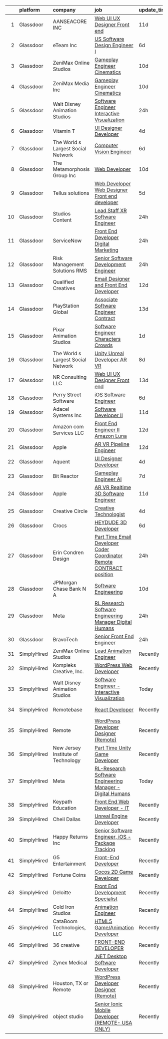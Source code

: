 

|    | platform    | company                            | job                                                                                                                                                                                                                                                                                                                                                                                                                                                                                                                                                                                                                                                                                                                                                                                                                                                                                                                                                                                                                                                                                                                                                                                                                                                                                                                                                                                                                                                           | update_time   | location            |
|---:|:------------|:-----------------------------------|:--------------------------------------------------------------------------------------------------------------------------------------------------------------------------------------------------------------------------------------------------------------------------------------------------------------------------------------------------------------------------------------------------------------------------------------------------------------------------------------------------------------------------------------------------------------------------------------------------------------------------------------------------------------------------------------------------------------------------------------------------------------------------------------------------------------------------------------------------------------------------------------------------------------------------------------------------------------------------------------------------------------------------------------------------------------------------------------------------------------------------------------------------------------------------------------------------------------------------------------------------------------------------------------------------------------------------------------------------------------------------------------------------------------------------------------------------------------|:--------------|:--------------------|
|  1 | Glassdoor   | AANSEACORE INC                     | [Web UI UX Designer  Front end ](https://www.glassdoor.com/partner/jobListing.htm?pos=125&ao=1136043&s=58&guid=000001828160c9cd93c4cd3a0fbe9136&src=GD_JOB_AD&t=SR&vt=w&ea=1&cs=1_abd654bb&cb=1660027980512&jobListingId=1008035316079&jrtk=3-0-1ga0m1ifu2p8k001-1ga0m1igdi6hr800-5106f7da2ec6d67c-)                                                                                                                                                                                                                                                                                                                                                                                                                                                                                                                                                                                                                                                                                                                                                                                                                                                                                                                                                                                                                                                                                                                                                          | 11d           | Atlanta, GA         |
|  2 | Glassdoor   | eTeam Inc                          | [US Software Design Engineer I](https://www.glassdoor.com/partner/jobListing.htm?pos=123&ao=1136043&s=58&guid=000001828160c9cd93c4cd3a0fbe9136&src=GD_JOB_AD&t=SR&vt=w&cs=1_5735c4cc&cb=1660027980511&jobListingId=1008047154137&jrtk=3-0-1ga0m1ifu2p8k001-1ga0m1igdi6hr800-6187570fbdecb288-)                                                                                                                                                                                                                                                                                                                                                                                                                                                                                                                                                                                                                                                                                                                                                                                                                                                                                                                                                                                                                                                                                                                                                                | 6d            | Alpharetta, GA      |
|  3 | Glassdoor   | ZeniMax Online Studios             | [Gameplay Engineer  Cinematics ](https://www.glassdoor.com/partner/jobListing.htm?pos=124&ao=1136043&s=58&guid=000001828160c9cd93c4cd3a0fbe9136&src=GD_JOB_AD&t=SR&vt=w&cs=1_45abb08f&cb=1660027980511&jobListingId=1008037947558&jrtk=3-0-1ga0m1ifu2p8k001-1ga0m1igdi6hr800-7c9514cae41bf8e4-)                                                                                                                                                                                                                                                                                                                                                                                                                                                                                                                                                                                                                                                                                                                                                                                                                                                                                                                                                                                                                                                                                                                                                               | 10d           | Hunt Valley, MD     |
|  4 | Glassdoor   | ZeniMax Media Inc                  | [Gameplay Engineer  Cinematics ](https://www.glassdoor.com/partner/jobListing.htm?pos=130&ao=1136043&s=58&guid=000001828160c9cd93c4cd3a0fbe9136&src=GD_JOB_AD&t=SR&vt=w&cs=1_26d926c1&cb=1660027980511&jobListingId=1008038723551&jrtk=3-0-1ga0m1ifu2p8k001-1ga0m1igdi6hr800-8a4b5bfe868cb3eb-)                                                                                                                                                                                                                                                                                                                                                                                                                                                                                                                                                                                                                                                                                                                                                                                                                                                                                                                                                                                                                                                                                                                                                               | 10d           | Hunt Valley, MD     |
|  5 | Glassdoor   | Walt Disney Animation Studios      | [Software Engineer   Interactive Visualization](https://www.glassdoor.com/partner/jobListing.htm?pos=103&ao=1110586&s=58&guid=000001828160c9cd93c4cd3a0fbe9136&src=GD_JOB_AD&t=SR&vt=w&cs=1_5b641c34&cb=1660027980509&jobListingId=1008060458965&cpc=1D891ED3EFC3904E&jrtk=3-0-1ga0m1ifu2p8k001-1ga0m1igdi6hr800-6a12948287d7f808--6NYlbfkN0DAFTyt7pbDCC2JPO79CSdi1dIb81yjczP5qsKcZIxgiYm3-7g-689UM0rgypL64cqS3c4q2msq411SUQ7KAEVWef46cGlDZrqJ2QojyHhhpngODoissdSdKIf4yvw8-ytGuBhKcpxlxdtGHB0JWKR9-lBaGTy3d9EyPQhLVrKOWyhinwBxjNSqhmL5IDyAnXOWZfD2vuOnXiv8K6ZhACNMCoakLfCWo4tQjmdWIyVO-vWG-zP6zlWFHumjOyh_72cwn6KE2H1TG4qEDJtcRX7KSHi7Yv2bWURrzEARK_MGgKw4RxCbiUwGaRYxsBOXSR2BHnYUZugpeBexGPQhQMTrTxQTQFoBQWWmiEJ5PisBbFmDx5fsBkYeXIG4frYc5d2PpLNXHKW6oPLbO78je0hemDGL8ZGArt3NMhBcN6WX90uswl-54wqkRAPEbkofvCU%3D)                                                                                                                                                                                                                                                                                                                                                                                                                                                                                                                                                                                                                                             | 24h           | Burbank, CA         |
|  6 | Glassdoor   | Vitamin T                          | [UI Designer   Developer](https://www.glassdoor.com/partner/jobListing.htm?pos=111&ao=1110586&s=58&guid=000001828160c9cd93c4cd3a0fbe9136&src=GD_JOB_AD&t=SR&vt=w&cs=1_079e7a15&cb=1660027980510&jobListingId=1008053886167&cpc=451933188B21919D&jrtk=3-0-1ga0m1ifu2p8k001-1ga0m1igdi6hr800-6f6034691b5422f3--6NYlbfkN0DMrcEu7yrtATojKJA7cEzGQ3FdRGWLh0CZQInL4ECGI6k5tN82kdM0OKoro5eXmjovAfqE-qCFzorBk8MpdY72_0U5dfxVKxGhck5KRFN-xTbAscjui61db-fDE_8QO-m47Uwzd92MrNOCQvxBUcualtGhT067Qzu-g2luV1gB0nSH__3MDFS6FO7sFzHapdodlEACtq4Bv_YCBYLTUTYvttI6admtmxnnwlhptnx6Brs4mgdO_tD5c3QAdInjK3Q3EGsAWioA3k9zMoh2Kz1BI0gj6gXV166sLticn27TLh7Ay2UrzblB7k-MV3dRt61hmJA5Ben8w1VQuATChNw4ZRDEt6mRg7fakDGY0Vjm_QjFk3jdjVuxhu00O6gv0TLU8a_qZSyrBNvnUMFuce5lVbcfx8g6qZSOWseTmQKlmspJtp41HV9nzmngAKNLz_dHZTdDLU4G2EIUhseVeDprizx8rMZu7_OpL-PfqEYlSw%3D%3D)                                                                                                                                                                                                                                                                                                                                                                                                                                                                                                                                                                                                                     | 4d            | Remote              |
|  7 | Glassdoor   | The World s Largest Social Network | [Computer Vision Engineer](https://www.glassdoor.com/partner/jobListing.htm?pos=107&ao=1110586&s=58&guid=000001828160c9cd93c4cd3a0fbe9136&src=GD_JOB_AD&t=SR&vt=w&ea=1&cs=1_b94d96db&cb=1660027980510&jobListingId=1008048926981&cpc=AF1E4A3695F490BE&jrtk=3-0-1ga0m1ifu2p8k001-1ga0m1igdi6hr800-3df57880f4e5e665--6NYlbfkN0DSgjPPcnEdvoK3uuxfISLALE6pB1FR7YSHOr_tSg5_QGIhoz_2VqUepdcKLBLI_zTQDUXKUWfMuNvfuqZn8sOei-sNGQSYVTP8bqjPD9AiTZ76qC6KOAfglSCdr_EMsiqjzvxeWSFlXDH0wZYPl6JNp87Y4h3RRcvL_jR727myDT2ZGrrrQn3UxjjEg-MSvoudpHR-PzWJ2PIp39RXCCLwKahYyKNpK8Jq69bc-gfVb7holQhCi-Nu1a6OAJly-X9QtXcwVWJWQ_iAIFGwwDrHkC10mhOfbVHP2B09cBGN2PNDxvhqVIYiDy6SR12z_l5-wKeVXfoc2S_lUh7C0E2hNFQU9rrEXosyQ1YRP7NgxN-oiVUISd4oWKQGM6mNdW5e0l3XhQ_mfRrZYw-AGl8KYvaauy99vmmX4PFfyzedALTyEozUqvjpZzQu_oHtdqqRNKGVU48gclwvLklULjvIZG5njWWun6P7aAhQSUjFGJjBcEgfp-Fza3lO05tZ4I9neeCvoGDVSKYfwrosdgijyt-iF92WiiIxqiBtMHDkgcU28myx7Jitl4QJug6YKeoJ9mFrBVeYNStfzdP-G61D)                                                                                                                                                                                                                                                                                                                                                                                                                                                                                                           | 6d            | San Diego, CA       |
|  8 | Glassdoor   | The Metamorphosis Group  Inc       | [Web Developer](https://www.glassdoor.com/partner/jobListing.htm?pos=128&ao=1136043&s=58&guid=000001828160c9cd93c4cd3a0fbe9136&src=GD_JOB_AD&t=SR&vt=w&ea=1&cs=1_59389023&cb=1660027980511&jobListingId=1008037368587&jrtk=3-0-1ga0m1ifu2p8k001-1ga0m1igdi6hr800-116260a29a467ef5-)                                                                                                                                                                                                                                                                                                                                                                                                                                                                                                                                                                                                                                                                                                                                                                                                                                                                                                                                                                                                                                                                                                                                                                           | 10d           | McLean, VA          |
|  9 | Glassdoor   | Tellus solutions                   | [Web Developer   Web Designer Front end developer](https://www.glassdoor.com/partner/jobListing.htm?pos=116&ao=1136043&s=58&guid=000001828160c9cd93c4cd3a0fbe9136&src=GD_JOB_AD&t=SR&vt=w&ea=1&cs=1_b8361863&cb=1660027980511&jobListingId=1008050512122&jrtk=3-0-1ga0m1ifu2p8k001-1ga0m1igdi6hr800-26e6073a178e7388-)                                                                                                                                                                                                                                                                                                                                                                                                                                                                                                                                                                                                                                                                                                                                                                                                                                                                                                                                                                                                                                                                                                                                        | 5d            | Mettawa, IL         |
| 10 | Glassdoor   | Studios Content                    | [Lead  Staff  XR Software Engineer](https://www.glassdoor.com/partner/jobListing.htm?pos=106&ao=1110586&s=58&guid=000001828160c9cd93c4cd3a0fbe9136&src=GD_JOB_AD&t=SR&vt=w&cs=1_4bccec72&cb=1660027980509&jobListingId=1008060459036&cpc=6A22310A23505C64&jrtk=3-0-1ga0m1ifu2p8k001-1ga0m1igdi6hr800-ad220c6a854a999c--6NYlbfkN0DAFTyt7pbDCC2JPO79CSdi1dIb81yjczP5qsKcZIxgiYm3-7g-689UM0rgypL64cqS3c4q2msq4-FE6veLSmJZ1ndhOQ7t3ipOPJwswKb4HzLgrMRuIG7qIchptdrCgt0nr5IzFTIwqcRC4W5Ezg9iSRRgJZ8VaNKCVt2I_Tac2aa0mCBKO2MvufMctdn5cBVWr6VK9fFRNgUPZk4lPHeBZKKb_t-GB4dAsa1Q1ygmWWz6k_x8U_Mny6bjHi19ANKpqkVhi8CkswxtHcig4Wh108vU-YVh7y4LhnWLn66RxMfoSPR6ToR9_wesOo5QPrMppSt9XH3X_0-IAy--BdFqc78By9Jbvb4Tv6dCCIcL-xH8ZIGyUvuO-QLgmNpTFUqTdLXbL8iYxrfMJRw8S2e0eKW7lVFTbWD7vARqLo2iWEVgxildgusiULKUZdDKv4w%3D)                                                                                                                                                                                                                                                                                                                                                                                                                                                                                                                                                                                                                                                         | 24h           | Glendale, CA        |
| 11 | Glassdoor   | ServiceNow                         | [Front End Developer  Digital Marketing](https://www.glassdoor.com/partner/jobListing.htm?pos=113&ao=1136043&s=58&guid=000001828160c9cd93c4cd3a0fbe9136&src=GD_JOB_AD&t=SR&vt=w&cs=1_2aeae4c8&cb=1660027980510&jobListingId=1008061425022&jrtk=3-0-1ga0m1ifu2p8k001-1ga0m1igdi6hr800-862bfbaad9d5e49c-)                                                                                                                                                                                                                                                                                                                                                                                                                                                                                                                                                                                                                                                                                                                                                                                                                                                                                                                                                                                                                                                                                                                                                       | 24h           | Santa Clara, CA     |
| 12 | Glassdoor   | Risk Management Solutions  RMS     | [Senior Software Development Engineer](https://www.glassdoor.com/partner/jobListing.htm?pos=117&ao=1136043&s=58&guid=000001828160c9cd93c4cd3a0fbe9136&src=GD_JOB_AD&t=SR&vt=w&cs=1_811bd385&cb=1660027980511&jobListingId=1008061236310&jrtk=3-0-1ga0m1ifu2p8k001-1ga0m1igdi6hr800-cb5eb43dfa538f64-)                                                                                                                                                                                                                                                                                                                                                                                                                                                                                                                                                                                                                                                                                                                                                                                                                                                                                                                                                                                                                                                                                                                                                         | 24h           | Newark, CA          |
| 13 | Glassdoor   | Qualified Creatives                | [Email Designer and Front End Developer](https://www.glassdoor.com/partner/jobListing.htm?pos=126&ao=1136043&s=58&guid=000001828160c9cd93c4cd3a0fbe9136&src=GD_JOB_AD&t=SR&vt=w&ea=1&cs=1_e2c0c651&cb=1660027980511&jobListingId=1008033137025&jrtk=3-0-1ga0m1ifu2p8k001-1ga0m1igdi6hr800-7ca1089cb3beb639-)                                                                                                                                                                                                                                                                                                                                                                                                                                                                                                                                                                                                                                                                                                                                                                                                                                                                                                                                                                                                                                                                                                                                                  | 12d           | Fort Lauderdale, FL |
| 14 | Glassdoor   | PlayStation Global                 | [Associate Software Engineer  Contract ](https://www.glassdoor.com/partner/jobListing.htm?pos=122&ao=1136043&s=58&guid=000001828160c9cd93c4cd3a0fbe9136&src=GD_JOB_AD&t=SR&vt=w&ea=1&cs=1_767d2f01&cb=1660027980511&jobListingId=1008031450587&jrtk=3-0-1ga0m1ifu2p8k001-1ga0m1igdi6hr800-03ce7458d3a9f208-)                                                                                                                                                                                                                                                                                                                                                                                                                                                                                                                                                                                                                                                                                                                                                                                                                                                                                                                                                                                                                                                                                                                                                  | 13d           | San Diego, CA       |
| 15 | Glassdoor   | Pixar Animation Studios            | [Software Engineer  Characters   Crowds](https://www.glassdoor.com/partner/jobListing.htm?pos=119&ao=1136043&s=58&guid=000001828160c9cd93c4cd3a0fbe9136&src=GD_JOB_AD&t=SR&vt=w&cs=1_ad93416f&cb=1660027980511&jobListingId=1008058113566&jrtk=3-0-1ga0m1ifu2p8k001-1ga0m1igdi6hr800-1f5f039121fc3f75-)                                                                                                                                                                                                                                                                                                                                                                                                                                                                                                                                                                                                                                                                                                                                                                                                                                                                                                                                                                                                                                                                                                                                                       | 1d            | Emeryville, CA      |
| 16 | Glassdoor   | The World s Largest Social Network | [Unity Unreal Developer  AR VR ](https://www.glassdoor.com/partner/jobListing.htm?pos=102&ao=1110586&s=58&guid=000001828160c9cd93c4cd3a0fbe9136&src=GD_JOB_AD&t=SR&vt=w&ea=1&cs=1_c2af3d40&cb=1660027980509&jobListingId=1008042375696&cpc=6193B0C32834B022&jrtk=3-0-1ga0m1ifu2p8k001-1ga0m1igdi6hr800-f494ee243d38d501--6NYlbfkN0DSgjPPcnEdvoK3uuxfISLALE6pB1FR7YSHOr_tSg5_QGIhoz_2VqUepdcKLBLI_zRVnZbHpaOUUg4zxA3YNJqfgCq-9o0liKzrVYmTrr_XDVnqIg3IFXNOjuKyMfftGZmcup85RVP1_M3P6WAr9I7CFCQ97cF5i0P5r4PJSMbs2tcTlq4Tns38D7s6GqL39u8ARE_iw8a0JoCPm9rlpNA84WZhJqtGeiqTvLKiJB9pmPGDynBCQ8FtaMkuqqGN50ebAFwfsj9cmQguSTUMDF6Gl7JLcsMN18MBe38A-27tAy7H6LCbOeSdBabW_9S7DHNUPqIj7O_4eE1NhZQ2vviTxzW_paxx45npNH55uoD89iBNIPoCCNFig08CwaYdqwA8kvSkzzRszA499TMQUAnjDhbBOX3mrI0VSGmDTxXOKe_IRFXoAE_qJJzvHOhWyDaEQ1Tl-Jd3_n1_8UIxEhrZdTTKxX05Y0BVIaLNUxTUPi52LIqbe7c_ONWOIm6CFEHo1DdASBB0V4UxJvbJFvqavs40241R2ZTJlYFy6_AYZWOZTT_cha42MnPnj45cNXVUDnofVYjZznhleTO_EWoW)                                                                                                                                                                                                                                                                                                                                                                                                                                                                                                     | 8d            | Sausalito, CA       |
| 17 | Glassdoor   | NR Consulting LLC                  | [Web UI UX Designer  Front end ](https://www.glassdoor.com/partner/jobListing.htm?pos=120&ao=1136043&s=58&guid=000001828160c9cd93c4cd3a0fbe9136&src=GD_JOB_AD&t=SR&vt=w&cs=1_7afad6d5&cb=1660027980511&jobListingId=1008030432990&jrtk=3-0-1ga0m1ifu2p8k001-1ga0m1igdi6hr800-4bc4014d46a27a90-)                                                                                                                                                                                                                                                                                                                                                                                                                                                                                                                                                                                                                                                                                                                                                                                                                                                                                                                                                                                                                                                                                                                                                               | 13d           | Atlanta, GA         |
| 18 | Glassdoor   | Perry Street Software              | [iOS Software Engineer](https://www.glassdoor.com/partner/jobListing.htm?pos=112&ao=1110586&s=58&guid=000001828160c9cd93c4cd3a0fbe9136&src=GD_JOB_AD&t=SR&vt=w&cs=1_dec7f047&cb=1660027980510&jobListingId=1008048418126&cpc=F4EED0218A761C36&jrtk=3-0-1ga0m1ifu2p8k001-1ga0m1igdi6hr800-5617e6d11ba572a4--6NYlbfkN0DG4ntHtB_rMsnfhgmnSvK2brktLme1L4SiDeJjQ-izrVOLqRJ5-yjEhSyAj73O13ROpSzp79vSWq6Q2vz9HRPxB8WrpplT7rhfx0WV9u6NAj-2tmR08KhTpqnsUMt9qz6hPT4_ROxdFWXURd0gRELgxf5gqKuHHLQag2NltaWjUgRrba_Z7gCOyZTBPqkhSzhfn78HzKefVAvHcnjAY-F0Puo-HFBL8mlxuKB879EW_eGqrMhOt4hlXVTp0B50H-eHIxIX7Yz8qC2SAvEj8qgpC-quMjs_WkFKn-juLDrJinPYwD76NI4FvzHIEvowGs_IUOyRtg62NBvcfxw62yVCy8Q1jEK7PK9tCE_pQHv2vqNp4pLPNTyVvRtDfL7E8FDOqVoonDT45gFKEFGu-hnr25kZtf6-7m05tNi3jD6wmTngWa7wPh7jDFvaAMpeREnecpsMJQ2ZTolglRqgYcLTWIs6d06ZIfv7asYQSYSq4ZnH4-S8NFEYXQk8pZiGSRt_PzO9zAoz39lXJ-qPrpPsdmSjJpXmexhRezcyXGOdZxxmOdObn26gHkV5MA9QK2AuohCIsvBF3IdFuA4kEuzMtivhK-jqoB8K2yKt4F9xy_3kgHTUhVP_jNB356rBVklu0YAtMQr8AEHu8p2Ig2yXk-R0j0W7efOSlzIsJ3Hbj290YUgJU3QltMafcgfAYhm-tS9h7nrldTQCR_QeF20NEXvudgavcHFFcY9sH3IIb80cyFNCmQr31zMaUHVFudQ2SJ2PeR77XGoL49CuFCSLCftldBqhUGVjhYQNDdlsK5RKOUnLOvtvL0SdOUoEwt17t1ziV8iaJ2AbEz1c5EmGE0jCOD1aDsJv496euKWjcpHCA8kHw2oeXu7NCj8oGeLo58h75PE8NeLR3yqLpLrZAhW0ciOhI67WSE_6_j9xuFlUUXdjLJHkuGmFn5AY6PsARDspiWtla-mOteyoRur-xMcI9B3zI8JniIOGl26h9Q%3D%3D)                                                                                       | 6d            | New York, NY        |
| 19 | Glassdoor   | Adacel Systems Inc                 | [Software Developer II](https://www.glassdoor.com/partner/jobListing.htm?pos=118&ao=1136043&s=58&guid=000001828160c9cd93c4cd3a0fbe9136&src=GD_JOB_AD&t=SR&vt=w&ea=1&cs=1_87621571&cb=1660027980511&jobListingId=1008035461816&jrtk=3-0-1ga0m1ifu2p8k001-1ga0m1igdi6hr800-b2f58a6daf0206d2-)                                                                                                                                                                                                                                                                                                                                                                                                                                                                                                                                                                                                                                                                                                                                                                                                                                                                                                                                                                                                                                                                                                                                                                   | 11d           | Orlando, FL         |
| 20 | Glassdoor   | Amazon com Services LLC            | [Front End Engineer II  Amazon Luna](https://www.glassdoor.com/partner/jobListing.htm?pos=127&ao=1136043&s=58&guid=000001828160c9cd93c4cd3a0fbe9136&src=GD_JOB_AD&t=SR&vt=w&cs=1_1d24d554&cb=1660027980512&jobListingId=1008033583076&jrtk=3-0-1ga0m1ifu2p8k001-1ga0m1igdi6hr800-10a1760937520cb2-)                                                                                                                                                                                                                                                                                                                                                                                                                                                                                                                                                                                                                                                                                                                                                                                                                                                                                                                                                                                                                                                                                                                                                           | 12d           | Irvine, CA          |
| 21 | Glassdoor   | Apple                              | [AR VR Pipeline Engineer](https://www.glassdoor.com/partner/jobListing.htm?pos=104&ao=1110586&s=58&guid=000001828160c9cd93c4cd3a0fbe9136&src=GD_JOB_AD&t=SR&vt=w&cs=1_d18056e0&cb=1660027980509&jobListingId=1008034378499&cpc=FB7E4A1762AE5BEC&jrtk=3-0-1ga0m1ifu2p8k001-1ga0m1igdi6hr800-0cffdd0be085feff--6NYlbfkN0BvKrLyj5gPmtZO9T8euul8TCxuuKNOtzRJOomxnwSEodTz2Bc-sPZl1dBMH13w-jN6hrh9XSwbkvpD-JRuZY4SwAFmowryhv20W0ufhnxM5K6OWJ-i5BL9n2wmnJlXD-uDh2zdBkIW6vfd2hUBPCycBIOo98RSrZT_2dfW-xt4eZ4L51rAlDyE__1XnSv7kEUTMMWWwWQU4KSCerCYA2RbZMQfIRBwYe6qX0InPLJqsSt4uGPyt3ADFYxCMNDLIjOmHRirvVR2LvhH5Xs8v7XT7o-s06Kydi6b3kNIPGMgsfAlSRh94XL3gOUKF0ntHid7BBRR6Eyp3chlx_X1FXeeN0sDJoqq9NZBSpwl-PyOJ99UxK1a-9macK7OIDuC1jx51Z6IilH_rt9Iskw9ms375I8_7fCi0Yd53xF0AywUeUaQiidOLk5q9gVa2pGFfU5wex0MeD71_2-SeG83EN19jCF1enQ73qHtlTeEJyYfGAfy2JZY53Jys37F2iTl8LxDRXHgr5y4tluI9iMMa_Bj-lYQeDhYadTWglNFD10RmUURCHML-qIvr5nMAWlphXxOjeO_dcquYFwtZbgrItrqzuhzsgGR-D8yCkAAq6Eutx-2zs1KpN11UdbeMUomDmUZLlu_OQvzJ_LbDtRLNJZBMOj8hDuL2QxNunWISe8wybNKBp9WnCKVhwAdcjrf4cM5Ul_HzhU8WFdNf8rps4wrlRZfUigoj8Cr7srtd6FqQDOtcd4YBreOfxLnExxtPu7bIF2MJXgDjS2uvzmW8-_he47ZQ8VbeC8RENqvFUwCio0pz2IR0CT9lAXgSV702rmLngnOOfLN6bYFh9k-hkRmpcfMzsk3PUfiVbT-cdDwHrrmCuTtT88P5M9J_OEAIt7zAtmMVvmEBE-4p57UQFvn7xy9fLjfT2wKUsDDQ-M0KX_NNsvB4qtp9k1A_fEeAkvCJJEZe_uqdA%3D%3D)                                                                                                                     | 12d           | Seattle, WA         |
| 22 | Glassdoor   | Aquent                             | [UI Designer   Developer](https://www.glassdoor.com/partner/jobListing.htm?pos=109&ao=1110586&s=58&guid=000001828160c9cd93c4cd3a0fbe9136&src=GD_JOB_AD&t=SR&vt=w&cs=1_867a05c5&cb=1660027980510&jobListingId=1008054069860&cpc=FB7E4A1762AE5BEC&jrtk=3-0-1ga0m1ifu2p8k001-1ga0m1igdi6hr800-092543b2b5b1ac44--6NYlbfkN0DMrcEu7yrtATojKJA7cEzGQ3FdRGWLh0CZQInL4ECGI9gD0Wolx9R2EDT7B77c2cQfEUz2kNTIOVwD5BKqIMoWk98RNF1Ad7spk8Iaq3QvRUwRObhwp_8VU1zaju42mJeg42eYRSl8E_AZ8ZyjsLMKuN4a1m7Gpx48C9VFRnAlEe_qOz1E99xk97jRcDoM_xUS5SW8ME7tx2Z-2FAc-dEq1jHkpbvo7txNRafF0WmT_PsemoV8zqkc9Z4J16oassf4SDlsXnSkSIsdpnv0D_rVMgq8WndiOy0Ca_cXAs8YtVz-bNrt1sMuKkv-bBChLwjMT34_is3P8WwUMZBPET_HzhmBhligrvK7eKqNQlyIYFd_Inr8Zf3PFE4bYWsJtE6yhvS0od1peNerOxWh8npaia-6wZftG4kwqr3ssVLdkA6p88WZ-8c_rz3t1oCYJ6ecTakDUQOTrQUpY55ZehhQ)                                                                                                                                                                                                                                                                                                                                                                                                                                                                                                                                                                                                                                                 | 4d            | Remote              |
| 23 | Glassdoor   | Bit Reactor                        | [Gameplay Engineer  AI ](https://www.glassdoor.com/partner/jobListing.htm?pos=129&ao=1136043&s=58&guid=000001828160c9cd93c4cd3a0fbe9136&src=GD_JOB_AD&t=SR&vt=w&cs=1_6314df75&cb=1660027980511&jobListingId=1008045602981&jrtk=3-0-1ga0m1ifu2p8k001-1ga0m1igdi6hr800-4710f37713716094-)                                                                                                                                                                                                                                                                                                                                                                                                                                                                                                                                                                                                                                                                                                                                                                                                                                                                                                                                                                                                                                                                                                                                                                       | 7d            | Maryland            |
| 24 | Glassdoor   | Apple                              | [AR VR Realtime 3D Software Engineer](https://www.glassdoor.com/partner/jobListing.htm?pos=110&ao=1110586&s=58&guid=000001828160c9cd93c4cd3a0fbe9136&src=GD_JOB_AD&t=SR&vt=w&cs=1_086f4371&cb=1660027980510&jobListingId=1008036908137&cpc=2CAED5C921A5F994&jrtk=3-0-1ga0m1ifu2p8k001-1ga0m1igdi6hr800-0f73be7f4cf41a64--6NYlbfkN0BvKrLyj5gPmtZO9T8euul8TCxuuKNOtzRJOomxnwSEodTz2Bc-sPZlbtkML8D-m4oymYuDOJ2Dght650NHD4t2m9c4KkBkVk93t2OEyZsxPwOfyATWLwA77C5i4Syp58EaetaZ40se1T4KK1y4M1ZecJgNSprSvBkO0JW9pd1MGyajQNjxDzeKpxiX7NHUw5Tn9kyRc0bsWTkurrWeF5lMhISCa2iraD_EiodiDRTqsl4IgDSwLgJ9u8Td8uL5-4MANtVxPJ8W6ahQKmTS7z56UALhU9IwpSV-m0eeDKE81thZWPtebe2jMRrypxPmXsFWev3lsAQmQGfV3MU5YwF6KFELlz9FypKTCuId--H7BG83oJCWRgp6JADLbfoM-c-tWVoGk0b99M1VHNBuzTR-PSCK-ELRsdt0VMCR4-WRM7Si2FzUBpZM9T50lS4Rpi4KY1lkcj_TypxluLyrqY7Uq_8IN45aZAxyXmrMbOnMwX_p8SUM2EGYa6xaBpUhOw6DqazO_WKWz28IibJBhJ30nQEwiq24rJKDPgD5-O68ZrQ7jbzB3gkUnODeTFIqTAY4pQH9gk1eVDt0d4B3KGvG51ZqJ8Ei_eiIpdW41wnQ9vJ-gQVOFaQ137FrbHZtiaAKDyvCO2dIdakkzSxFSiXhY2UR0Eq_2wDUxYzsrNz0F2SUq8tViS-zpkn5ak7Dr4AGlJaF0bVCkFVWP_9jHzuE3-HFOSqgiZvKZBeCbpl6XfFzw_v5atmoUy-GM16iHfQsg9OXL0x437QK-YTuNjBlAU3i8lFihsw_MqoZhvHeCpTFoP_PjUGIfKjjVbJBzAJ7p8CiR9MdZwtLADODsasxU8MZej0Hv71WUaysVYIK6579dSGabluGJI44gYmvonVqLw9OvVTR_bAhk8Pz4MFBjvEKmLX8VNj9VarRwB3SEk1fpMbhzaR9PtnLekb8SZK7ZfWUOe7523Vc5gY_usr-Wtjpt7orI2o%3D)                                                                                       | 11d           | Boulder, CO         |
| 25 | Glassdoor   | Creative Circle                    | [Creative Technologist](https://www.glassdoor.com/partner/jobListing.htm?pos=105&ao=1110586&s=58&guid=000001828160c9cd93c4cd3a0fbe9136&src=GD_JOB_AD&t=SR&vt=w&cs=1_ff258276&cb=1660027980509&jobListingId=1008052746547&cpc=BBD63848FB84346C&jrtk=3-0-1ga0m1ifu2p8k001-1ga0m1igdi6hr800-b74225bc8c59c95e--6NYlbfkN0BPwlZa85gbT4Q3XYQoU_uQn0Qmw9zd_9UNfmcwtqAVud1yvyq1Z4UAlx1bxhDUi3LksnLBypyz1ki1AYlpqBEOtzLCLCRpEUWiYZAxQp35ZwbGwGgfIipNjYJRWVKtqW2P6n0tnODntoOzONS9wOCfDiQdRQlv6VB3BbCCzTOWuBDAmLhQQ83zKblCFiD-bukzvkanGNMr-C5-TqQBFFUJblPQxQgE6iApi_M6m_G2N7w-ZbnIkmK_YpwGE0K0dG3nLAo18jxjC5E7PNwyQATMQML3e_ru95QGAF13Y5vLCQCtoJMiVR9xIjWdl1AaGhFt2SeE4JWF5MOG3vQJ27yaiysmkfxiG0n0-2-kqacVe1_jFZauyuu-3J4Y8_FSbGOhCtsOz6UWA3UDOrLr-wvzzr7c2SpCwU5awb5_37y89HgOA4fggF7GqC-SJ3D-TGKcppWRCPXE4ZyYlaQCgjG7YWDdj5g50AKIEklIayymujZNHYPhcPlaVVBY-fLMspeSzMa3NPKoZQ%3D%3D)                                                                                                                                                                                                                                                                                                                                                                                                                                                                                                                                                                                       | 4d            | Seattle, WA         |
| 26 | Glassdoor   | Crocs                              | [HEYDUDE  3D Developer](https://www.glassdoor.com/partner/jobListing.htm?pos=115&ao=1136043&s=58&guid=000001828160c9cd93c4cd3a0fbe9136&src=GD_JOB_AD&t=SR&vt=w&cs=1_22087d56&cb=1660027980511&jobListingId=1008047559303&jrtk=3-0-1ga0m1ifu2p8k001-1ga0m1igdi6hr800-b3f3e6de35ba6173-)                                                                                                                                                                                                                                                                                                                                                                                                                                                                                                                                                                                                                                                                                                                                                                                                                                                                                                                                                                                                                                                                                                                                                                        | 6d            | Westwood, MA        |
| 27 | Glassdoor   | Erin Condren Design                | [Part Time Email Developer Coder   Coordinator  Remote CONTRACT position ](https://www.glassdoor.com/partner/jobListing.htm?pos=114&ao=1136043&s=58&guid=000001828160c9cd93c4cd3a0fbe9136&src=GD_JOB_AD&t=SR&vt=w&ea=1&cs=1_27ecb821&cb=1660027980511&jobListingId=1008061303564&jrtk=3-0-1ga0m1ifu2p8k001-1ga0m1igdi6hr800-1586c87c1c66f62b-)                                                                                                                                                                                                                                                                                                                                                                                                                                                                                                                                                                                                                                                                                                                                                                                                                                                                                                                                                                                                                                                                                                                | 24h           | Remote              |
| 28 | Glassdoor   | JPMorgan Chase Bank  N A           | [Software Engineering](https://www.glassdoor.com/partner/jobListing.htm?pos=121&ao=1136043&s=58&guid=000001828160c9cd93c4cd3a0fbe9136&src=GD_JOB_AD&t=SR&vt=w&cs=1_2a8a1ef2&cb=1660027980511&jobListingId=1008038984771&jrtk=3-0-1ga0m1ifu2p8k001-1ga0m1igdi6hr800-f783679430714386-)                                                                                                                                                                                                                                                                                                                                                                                                                                                                                                                                                                                                                                                                                                                                                                                                                                                                                                                                                                                                                                                                                                                                                                         | 10d           | Columbus, OH        |
| 29 | Glassdoor   | Meta                               | [RL Research Software Engineering Manager   Digital Humans](https://www.glassdoor.com/partner/jobListing.htm?pos=101&ao=1110586&s=58&guid=000001828160c9cd93c4cd3a0fbe9136&src=GD_JOB_AD&t=SR&vt=w&cs=1_96c2ce8c&cb=1660027980509&jobListingId=1008061777956&cpc=76BDADE3D6D9A820&jrtk=3-0-1ga0m1ifu2p8k001-1ga0m1igdi6hr800-8fcbe3edd489e69a--6NYlbfkN0DYl4UJW4r1Vl7FEn6T9F-rD9lpC-0oMJVSiWjK_MGUd8e8cHXcpv6KPyjLHZEfqkVDT8BL02zSvO7TatRbaHDi6pKV46NTkvaNBeOBBvwRQOFPKQ4juyFVLHoS0wF0zhSEs7I9Uq15u5G_ZQYCSHnQo5_v2g6XiIX_3CILgvgfT97KzF6HwdwoqgIgigBHIm4BYcSp3Gnlbd92K2agcDemF1Fx8-uxTgebdQEHJX0UTP-3xGCMZtz8WcuIX4DlEcLWKuyrYYrgpcPMHDsF4FCGJkFnBHj-abUPmKYqHFa-Txw2Xy5glE9s76nBqKcfTzMc9OYFabmB8NdKWrJW-9YbVdoI4UurcWk7kol1p6yMqB67YCgHVaRo5YsTUhhxnrhYRS56lvMkOto3LNzX1PzrVpC7_GZ9_Qnk8x6uRypDEMHhzqbve7MKNtXNik3eEo4RUB4MlKYwp_iBfwCJY771yALRJ8N0_aEziIC_jZSZSOJpCspto3Nc_cFIHF4NBEWDwDtWU0rDJpeaf0mExGRQDEtZtViHDXansCZbi5n77e0h4GxC1f_dwlqIhtc_f9vY-txRgCTByAmek5I557SBPQRR52T_N1h5GDs8pi7rWdb1CJrWtgF1OeXt0OepULgLNI091yHwafub4SXbvqYCTuH7z367sDrdEgDfURv5GEsStih9x5I9qG5Zyo9mpIz4hYBUKjTIuVM5OetAv7_l4_FJF34NubU5X1za58aPzAiijdU_OIln4ZzrptYDCZHG5CldudM90DL-_sTMtZCfQqlv44N12oL3OCYT0iurWjTYBJ478bRfTF-OeiCwDXrWnu2LCPwQfgCstyJirmIWkBCQm2p4RDyXDUvN0SMrnyOETc9ETS0tyb85mqxeJqAEkne-DscLVM-dBNU5vDJUXMVe3sncSczo3dB8N8smADMGfKc-Byrt-xlK-3dN9y0U8HBNwDVFDjWGTe_fVBfArYCdJVY78AySb054rrc7hIycsaTGFVqK7-RC9-HrIrFuAGNNz8qdxp_1D-zw9guUOgcG5B63Uqs%3D) | 24h           | Sausalito, CA       |
| 30 | Glassdoor   | BravoTech                          | [Senior Front End Engineer](https://www.glassdoor.com/partner/jobListing.htm?pos=108&ao=1110586&s=58&guid=000001828160c9cd93c4cd3a0fbe9136&src=GD_JOB_AD&t=SR&vt=w&ea=1&cs=1_346eed2d&cb=1660027980510&jobListingId=1008061542473&cpc=70E6D4E49C80165A&jrtk=3-0-1ga0m1ifu2p8k001-1ga0m1igdi6hr800-091ff63ba4081ae7--6NYlbfkN0DcwPijvFAVuwS00isnaAsnaxo_Z_HgQSbFyDgYlb4XLhg9TVLABSFF5KX1nJRPOQzlGv2fYO9cd11Qi-CKrtOJGU5Oaadeq84w0EZWwEdmGmT3D472gJHO7rpK8-dpEEywnuU8AKV1GEE1ETuRzDteFqNv6wo-Dk4WvnoBTYqY4mpmO4JakZ6yDVPNXw9p6BURAFsJ5_zIEGmPzzf-Q0vIqYgFcqpF8HxTO_vVpA2chagIrTkvJsxCIQMZUnjGXbRDbzeptE7vD626h8Nhz_72JNS3H2GVRHeGSmaUtkfVMfJDUkTueQhIrl7N6FzgNXKk_elLzlHiPkKvwvnbtd-7QI9jXytkN6ULLU4ZanE3uzUWRNIkWr3z9qDK1ixLFQsNHCvyXSIgqlupL2I0lXKVBYCh8dtSdolFS_IjrviYJ5BzATXUNqgsrm7FB1FcWwp_CoWxr9fHAJXz5QDyfI_9gIY5b4oOgSrw5RFrg6PlvSjD1Z4JBiKncAPd0tT9MgzfgVF9NcVZgJQtisa44kf8cHeZkIrcqFhKJZv5FwRdilQdaz0omp8IX4eaBpGnhTrFp-Y2KfL5adezL0EQXHnaaAINAMdeAl39h_etGnyCOdZJIea-7qZKyCWaBraodjDAHWw5kJr_XrlIsFXXDaklJ6sZGqkLlVg%3D)                                                                                                                                                                                                                                                                                                                                                                                                                            | 24h           | Richmond, VA        |
| 31 | SimplyHired | ZeniMax Online Studios             | [Lead Animation Engineer](https://www.simplyhired.com/job/wB99k8t-eMRgUo6hOawULRUW49LNntG7R_H8UzX1DerJ02eJnh5vkw?q=animation+developer)                                                                                                                                                                                                                                                                                                                                                                                                                                                                                                                                                                                                                                                                                                                                                                                                                                                                                                                                                                                                                                                                                                                                                                                                                                                                                                                       | Recently      | Hunt Valley, MD     |
| 32 | SimplyHired | Kompleks Creative, Inc.            | [WordPress Web Developer](https://www.simplyhired.com/job/clnU0xKRTuyyk7JggZg0IBwHdHfUMCCZGAiMCCFsrsUE36YbcxMH2Q?q=animation+developer)                                                                                                                                                                                                                                                                                                                                                                                                                                                                                                                                                                                                                                                                                                                                                                                                                                                                                                                                                                                                                                                                                                                                                                                                                                                                                                                       | Recently      | Durham, NC          |
| 33 | SimplyHired | Walt Disney Animation Studios      | [Software Engineer - Interactive Visualization](https://www.simplyhired.com/job/pzBp7Jy7I7Uw3_6k6a6686_aMVYr_fpwh3-qSkAWHalWtK5k0dF7xQ?q=animation+developer)                                                                                                                                                                                                                                                                                                                                                                                                                                                                                                                                                                                                                                                                                                                                                                                                                                                                                                                                                                                                                                                                                                                                                                                                                                                                                                 | Today         | Burbank, CA         |
| 34 | SimplyHired | Remotebase                         | [React Developer](https://www.simplyhired.com/job/ld6TNVdESPm10EhPZOY2CAZ-jIWI8guBJyi5U4oNa9yu-qrl1oPzxw?q=animation+developer)                                                                                                                                                                                                                                                                                                                                                                                                                                                                                                                                                                                                                                                                                                                                                                                                                                                                                                                                                                                                                                                                                                                                                                                                                                                                                                                               | Recently      | United States       |
| 35 | SimplyHired | Remote                             | [WordPress Developer Designer (Remote)](https://www.simplyhired.com/job/vCmXXL4JGKGV5eNVuHA7oB8PSm-NsHdC9WQISU8OzQ6fl4_GaHZp9A?q=animation+developer)                                                                                                                                                                                                                                                                                                                                                                                                                                                                                                                                                                                                                                                                                                                                                                                                                                                                                                                                                                                                                                                                                                                                                                                                                                                                                                         | Recently      | United States       |
| 36 | SimplyHired | New Jersey Institute of Technology | [Part Time Unity Game Developer](https://www.simplyhired.com/job/4iV7aF0p1zq3CbN9gtZfzcIzRLob5_BoljlGnKSuDs9p8YERErxAfQ?q=animation+developer)                                                                                                                                                                                                                                                                                                                                                                                                                                                                                                                                                                                                                                                                                                                                                                                                                                                                                                                                                                                                                                                                                                                                                                                                                                                                                                                | Recently      | Newark, NJ          |
| 37 | SimplyHired | Meta                               | [RL-Research Software Engineering Manager - Digital Humans](https://www.simplyhired.com/job/PhQyjCaf7UOusLW7R2j5hXhAkwuuq_FfzWvvEtelp4P3CoNpzLQ6WA?q=animation+developer)                                                                                                                                                                                                                                                                                                                                                                                                                                                                                                                                                                                                                                                                                                                                                                                                                                                                                                                                                                                                                                                                                                                                                                                                                                                                                     | Today         | Sausalito, CA       |
| 38 | SimplyHired | Keypath Education                  | [Front End Web Developer - IT](https://www.simplyhired.com/job/4eFwi9-mqPM0MIRJwkzP4yMg1KNW1ypBDXc09PUMgdyaVoNy6nEV0Q?q=animation+developer)                                                                                                                                                                                                                                                                                                                                                                                                                                                                                                                                                                                                                                                                                                                                                                                                                                                                                                                                                                                                                                                                                                                                                                                                                                                                                                                  | Recently      | Schaumburg, IL      |
| 39 | SimplyHired | Cheil Dallas                       | [Unreal Engine Developer](https://www.simplyhired.com/job/Q9V7fOI8cFIKjiVFEqz8pA2CfMYgseWFZqr_Y8nKnFqipnyOv_4Jsg?q=animation+developer)                                                                                                                                                                                                                                                                                                                                                                                                                                                                                                                                                                                                                                                                                                                                                                                                                                                                                                                                                                                                                                                                                                                                                                                                                                                                                                                       | Recently      | Plano, TX           |
| 40 | SimplyHired | Happy Returns Inc                  | [Senior Software Engineer, iOS - Package Tracking](https://www.simplyhired.com/job/ZI23iTIfMdHDEGSvRCHCfmjQvrnM8J1-NMq0d7JV67OISJp5acdGxA?q=animation+developer)                                                                                                                                                                                                                                                                                                                                                                                                                                                                                                                                                                                                                                                                                                                                                                                                                                                                                                                                                                                                                                                                                                                                                                                                                                                                                              | Recently      | Remote              |
| 41 | SimplyHired | G5 Entertainment                   | [Front-End Developer](https://www.simplyhired.com/job/zKfcymdm3jmvJkBPXSuTDEK61tlLrs7TDRlx0PAnh1xsM9fx_-M9Zw?q=animation+developer)                                                                                                                                                                                                                                                                                                                                                                                                                                                                                                                                                                                                                                                                                                                                                                                                                                                                                                                                                                                                                                                                                                                                                                                                                                                                                                                           | Recently      | Remote              |
| 42 | SimplyHired | Fortune Coins                      | [Cocos 2D Game Developer](https://www.simplyhired.com/job/kBw9x8f9uFCyRtwg5kJb17iXBteY7dUA0MZCJQFWo5qCo8V6GuT-gQ?q=animation+developer)                                                                                                                                                                                                                                                                                                                                                                                                                                                                                                                                                                                                                                                                                                                                                                                                                                                                                                                                                                                                                                                                                                                                                                                                                                                                                                                       | Recently      | Remote              |
| 43 | SimplyHired | Deloitte                           | [Front End Development Specialist](https://www.simplyhired.com/job/MtawYmiuLyJQADYjCSZosnQODLgc7234985dN_qsO7XiwvnH7hC4zw?q=animation+developer)                                                                                                                                                                                                                                                                                                                                                                                                                                                                                                                                                                                                                                                                                                                                                                                                                                                                                                                                                                                                                                                                                                                                                                                                                                                                                                              | Recently      | Norfolk, VA         |
| 44 | SimplyHired | Cold Iron Studios                  | [Animation Engineer](https://www.simplyhired.com/job/_k9O-EHdSx8NESZMFWM66htNlUjbI1UCI5s37Wea0oYwUMx34VHqVg?q=animation+developer)                                                                                                                                                                                                                                                                                                                                                                                                                                                                                                                                                                                                                                                                                                                                                                                                                                                                                                                                                                                                                                                                                                                                                                                                                                                                                                                            | Recently      | Remote              |
| 45 | SimplyHired | CataBoom Technologies, LLC         | [HTML5 Game/Animation Developer](https://www.simplyhired.com/job/rcD9kqRruTFu3sLPN7RcYmKqhwYda35Xkfl4DXnDIh1VgwPtoMUoDw?q=animation+developer)                                                                                                                                                                                                                                                                                                                                                                                                                                                                                                                                                                                                                                                                                                                                                                                                                                                                                                                                                                                                                                                                                                                                                                                                                                                                                                                | Recently      | Richardson, TX      |
| 46 | SimplyHired | 36 creative                        | [FRONT-END DEVELOPER](https://www.simplyhired.com/job/y7xyid27K7jFdG9TeWrU0XBOCRy-EovUQlrP0qaxS74xspVNbRxxMg?q=animation+developer)                                                                                                                                                                                                                                                                                                                                                                                                                                                                                                                                                                                                                                                                                                                                                                                                                                                                                                                                                                                                                                                                                                                                                                                                                                                                                                                           | Recently      | Windham, NH         |
| 47 | SimplyHired | Zynex Medical                      | [.NET Desktop Software Developer](https://www.simplyhired.com/job/CkZS4u7p1I92Dp42AUwS_a_ddjsrJw7_CNhZYtWMjYq5qdAiX22kGQ?q=animation+developer)                                                                                                                                                                                                                                                                                                                                                                                                                                                                                                                                                                                                                                                                                                                                                                                                                                                                                                                                                                                                                                                                                                                                                                                                                                                                                                               | Recently      | Englewood, CO       |
| 48 | SimplyHired | Houston, TX or Remote              | [WordPress Developer Designer (Remote)](https://www.simplyhired.com/job/h5NIRqnG6nzwtBLlFlrT64773r4CAOGZWfW6vATD8Z8CzAc7NchDIg?q=animation+developer)                                                                                                                                                                                                                                                                                                                                                                                                                                                                                                                                                                                                                                                                                                                                                                                                                                                                                                                                                                                                                                                                                                                                                                                                                                                                                                         | Recently      | The Woodlands, TX   |
| 49 | SimplyHired | object studio                      | [Senior Ionic Mobile Developer (REMOTE- USA ONLY)](https://www.simplyhired.com/job/VTfU4gPhNNLj7sAQJ_tGPwklvZml_KRJ5DcBbkFLlgQ0G2WeSqAFWQ?q=animation+developer)                                                                                                                                                                                                                                                                                                                                                                                                                                                                                                                                                                                                                                                                                                                                                                                                                                                                                                                                                                                                                                                                                                                                                                                                                                                                                              | Recently      | Remote              |
